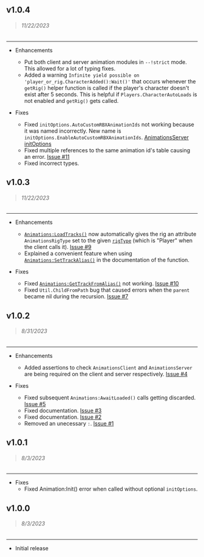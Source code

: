 ## v1.0.4
> ###### 11/22/2023

----

- Enhancements
    - Put both client and server animation modules in `--!strict` mode. This allowed for a lot of typing fixes.
    - Added a warning `Infinite yield possible on 'player_or_rig.CharacterAdded():Wait()'` that occurs whenever the `getRig()` helper function is called if the player's character doesn't exist after 5 seconds. This is helpful if `Players.CharacterAutoLoads` is not enabled and `getRig()` gets called.

- Fixes
    - Fixed `initOptions.AutoCustomRBXAnimationIds` not working because it was named incorrectly. New name is `initOptions.EnableAutoCustomRBXAnimationIds`. [AnimationsServer initOptions](/api/AnimationsServer/#initOptions)
    - Fixed multiple references to the same animation id's table causing an error. [Issue #11](https://github.com/wrello/Animations/issues/11)
    - Fixed incorrect types.

## v1.0.3
> ###### 11/22/2023

----

- Enhancements
    - [`Animations:LoadTracks()`](/api/AnimationsClient#LoadTracks) now automatically gives the rig an attribute `AnimationsRigType` set to the given [`rigType`](/api/AnimationIds#rigType) (which is "Player" when the client calls it). [Issue #9](https://github.com/wrello/Animations/issues/9)
    - Explained a convenient feature when using [`Animations:SetTrackAlias()`](/api/AnimationsClient#SetTrackAlias) in the documentation of the function.

- Fixes
    - Fixed [`Animations:GetTrackFromAlias()`](/api/AnimationsClient#GetTrackFromAlias) not working. [Issue #10](https://github.com/wrello/Animations/issues/10)
    - Fixed `Util.ChildFromPath` bug that caused errors when the `parent` became nil during the recursion. [Issue #7](https://github.com/wrello/Animations/issues/7)

## v1.0.2
> ###### 8/31/2023

----

- Enhancements
    - Added assertions to check `AnimationsClient` and `AnimationsServer` are being required on the client and server respectively. [Issue #4](https://github.com/wrello/Animations/issues/4)

- Fixes
    - Fixed subsequent `Animations:AwaitLoaded()` calls getting discarded. [Issue #5](https://github.com/wrello/Animations/issues/5)
    - Fixed documentation. [Issue #3](https://github.com/wrello/Animations/issues/3)
    - Fixed documentation. [Issue #2](https://github.com/wrello/Animations/issues/2)
    - Removed an unecessary `:`. [Issue #1](https://github.com/wrello/Animations/issues/1)

## v1.0.1
> ###### 8/3/2023

----

- Fixes
    - Fixed Animation:Init() error when called without optional `initOptions`.

## v1.0.0
> ###### 8/3/2023

----

- Initial release